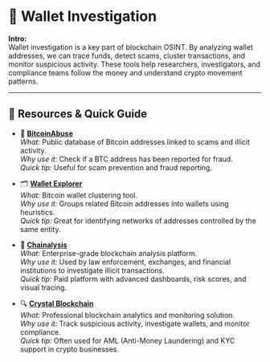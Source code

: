 # 👛 Wallet Investigation

**Intro:**  
Wallet investigation is a key part of blockchain OSINT. By analyzing wallet addresses, we can trace funds, detect scams, cluster transactions, and monitor suspicious activity. These tools help researchers, investigators, and compliance teams follow the money and understand crypto movement patterns.

---

## 🔗 Resources & Quick Guide

- 🚨 **[BitcoinAbuse](https://www.bitcoinabuse.com/)**  
  *What:* Public database of Bitcoin addresses linked to scams and illicit activity.  
  *Why use it:* Check if a BTC address has been reported for fraud.  
  *Quick tip:* Useful for scam prevention and fraud reporting.

- 🗂️ **[Wallet Explorer](https://www.walletexplorer.com/)**  
  *What:* Bitcoin wallet clustering tool.  
  *Why use it:* Groups related Bitcoin addresses into wallets using heuristics.  
  *Quick tip:* Great for identifying networks of addresses controlled by the same entity.

- 🧩 **[Chainalysis](https://www.chainalysis.com/)**  
  *What:* Enterprise-grade blockchain analysis platform.  
  *Why use it:* Used by law enforcement, exchanges, and financial institutions to investigate illicit transactions.  
  *Quick tip:* Paid platform with advanced dashboards, risk scores, and visual tracing.

- 🔍 **[Crystal Blockchain](https://crystalblockchain.com/)**  
  *What:* Professional blockchain analytics and monitoring solution.  
  *Why use it:* Track suspicious activity, investigate wallets, and monitor compliance.  
  *Quick tip:* Often used for AML (Anti-Money Laundering) and KYC support in crypto businesses.
